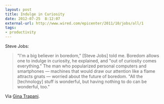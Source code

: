 ```yaml
---
layout: post
title: Indulge in Curiosity
date: 2012-07-25  8:12:07
external-url: http://www.wired.com/epicenter/2011/10/jobs/all/1
tags:
- productivity
---
```

Steve Jobs:

> "I'm a big believer in boredom," [Steve Jobs] told me. Boredom allows one to indulge in curiosity, he explained, and "out of curiosity comes everything." The man who popularized personal computers and smartphones — machines that would draw our attention like a flame attracts gnats — worried about the future of boredom. "All the [technology] stuff is wonderful, but having nothing to do can be wonderful, too."

Via [Gina Trapani](http://smarterware.org/8594/out-of-curiosity-comes-everything).